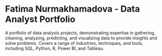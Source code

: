 # Fatima Nurmakhamadova - Data Analyst Portfolio 
A portfolio of data analysis projects, demonstrating expertise in gathering, cleaning, analyzing, predicting, and visualizing data to provide insights and solve problems. Covers a range of industries, techniques, and tools, including SQL, Python, R, Power BI, and Tableau.
